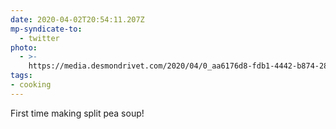 ```yaml
---
date: 2020-04-02T20:54:11.207Z
mp-syndicate-to:
  - twitter
photo:
  - >-
    https://media.desmondrivet.com/2020/04/0_aa6176d8-fdb1-4442-b874-283a5f25f223.jpg
tags:
- cooking
---
```


First time making split pea soup!
